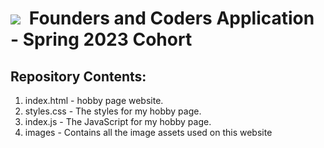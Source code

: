 # ![](https://learn.foundersandcoders.com/assets/images/logo.svg)  <img src="https://cdn0.iconfinder.com/data/icons/entypo/80/link5-512.png" height="0.5" /> Founders and Coders Application - Spring 2023 Cohort

## Repository Contents:

1. index.html - hobby page website.
2. styles.css - The styles for my hobby page.
3. index.js - The JavaScript for my hobby page.
4. images - Contains all the image assets used on this website